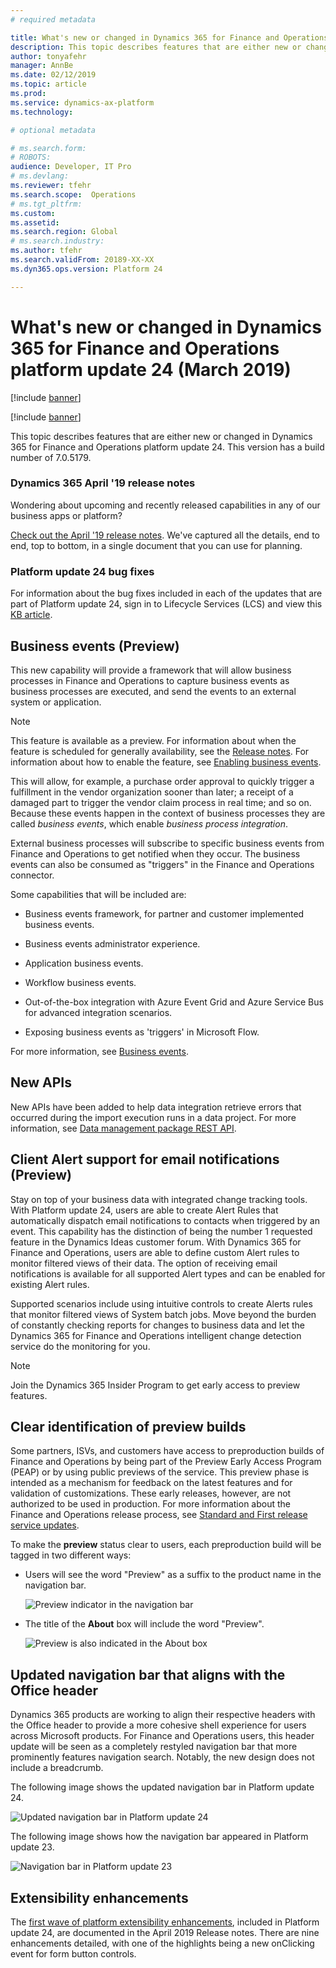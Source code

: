 ```yaml
---
# required metadata

title: What's new or changed in Dynamics 365 for Finance and Operations platform update 24 (March 2019)
description: This topic describes features that are either new or changed in Dynamics 365 for Finance and Operation platform update 24 (March 2019). 
author: tonyafehr
manager: AnnBe
ms.date: 02/12/2019
ms.topic: article
ms.prod: 
ms.service: dynamics-ax-platform
ms.technology: 

# optional metadata

# ms.search.form: 
# ROBOTS: 
audience: Developer, IT Pro
# ms.devlang: 
ms.reviewer: tfehr
ms.search.scope:  Operations
# ms.tgt_pltfrm: 
ms.custom: 
ms.assetid:
ms.search.region: Global
# ms.search.industry: 
ms.author: tfehr
ms.search.validFrom: 20189-XX-XX
ms.dyn365.ops.version: Platform 24

---
```

# What's new or changed in Dynamics 365 for Finance and Operations platform update 24 (March 2019)

[!include [banner](../includes/banner.md)]

[!include [banner](../includes/preview-banner.md)]

This topic describes features that are either new or changed in Dynamics 365 for Finance and Operations platform update 24. This version has a build number of 7.0.5179.

### Dynamics 365 April '19 release notes

Wondering about upcoming and recently released capabilities in any of our business apps or platform?

[Check out the April '19 release notes](https://docs.microsoft.com/en-us/business-applications-release-notes/April19/index). We've captured all the details, end to end, top to bottom, in a single document that you can use for planning.

### Platform update 24 bug fixes

For information about the bug fixes included in each of the updates that are part of Platform update 24, sign in to Lifecycle Services (LCS) and view this [KB article](https://fix.lcs.dynamics.com/Issue/Details?bugId=287129&qc=6daf0a1b735f67d827cf6f643a2ef482dc0d66a220ce23ba6f3cba32ece56015).

## Business events (Preview)
This new capability will provide a framework that will allow business processes in Finance and Operations to capture business events as business processes are executed, and send the events to an external system or application.

> [!Note]
> This feature is available as a preview. For information about when the feature is scheduled for generally availability, see the [Release notes](https://docs.microsoft.com/business-applications-release-notes/April19/dynamics365-finance-operations/planned-features). For information about how to enable the feature, see [Enabling business events](../../dev-itpro/business-events/home-page.md#enabling-business-events).

This will allow, for example, a purchase order approval to quickly trigger a fulfillment in the vendor organization sooner than later; a receipt of a damaged part to trigger the vendor claim process in real time; and so on. Because these events happen in the context of business processes they are called *business events*, which enable *business process integration*.

External business processes will subscribe to specific business events from Finance and Operations to get notified when they occur. The business events can also be consumed as "triggers" in the Finance and Operations connector.

Some capabilities that will be included are:

-   Business events framework, for partner and customer implemented business events.

-   Business events administrator experience.

-   Application business events.

-   Workflow business events.

-   Out-of-the-box integration with Azure Event Grid and Azure Service Bus for
    advanced integration scenarios.

-   Exposing business events as 'triggers' in Microsoft Flow.

For more information, see [Business events](../../dev-itpro/business-events/home-page.md).

## New APIs

New APIs have been added to help data integration retrieve errors that occurred during the import execution runs in a data project. For more information, see [Data management package REST API](../../dev-itpro/data-entities/data-management-api.md).

## Client Alert support for email notifications (Preview)
Stay on top of your business data with integrated change tracking tools.  With Platform update 24, users are able to create Alert Rules that automatically dispatch email notifications to contacts when triggered by an event.  This capability has the distinction of being the number 1 requested feature in the Dynamics Ideas customer forum.  With Dynamics 365 for Finance and Operations, users are able to define custom Alert rules to monitor filtered views of their data.  The option of receiving email notifications is available for all supported Alert types and can be enabled for existing Alert rules.  

Supported scenarios include using intuitive controls to create Alerts rules that monitor filtered views of System batch jobs.  Move beyond the burden of constantly checking reports for changes to business data and let the Dynamics 365 for Finance and Operations intelligent change detection service do the monitoring for you.

> [!Note]
> Join the Dynamics 365 Insider Program to get early access to preview features.

## Clear identification of preview builds
Some partners, ISVs, and customers have access to preproduction builds of Finance and Operations by being part of the Preview Early Access Program (PEAP) or by using public previews of the service. This preview phase is intended as a mechanism for feedback on the latest features and for validation of customizations. These early releases, however, are not authorized to be used in production. For more information about the Finance and Operations release process, see [Standard and First release service updates](public-preview-releases.md).

To make the **preview** status clear to users, each preproduction build will be tagged in two different ways: 

- Users will see the word "Preview" as a suffix to the product name in the navigation bar.  

    ![Preview indicator in the navigation bar](media/previewCallout.png  "Preview indicator in the navigation bar")  

- The title of the **About** box will include the word "Preview". 

    ![Preview is also indicated in the About box](media/previewAboutBox.png  "Preview is also indicated in the About box")
    

## Updated navigation bar that aligns with the Office header
Dynamics 365 products are working to align their respective headers with the Office header to provide a more cohesive shell experience for users across Microsoft products. For Finance and Operations users, this header update will be seen as a completely restyled navigation bar that more prominently features navigation search. Notably, the new design does not include a breadcrumb. 

The following image shows the updated navigation bar in Platform update 24.

![Updated navigation bar in Platform update 24](media/updatedNavBar.png  "Updated navigation bar in Platform update 24")

The following image shows how the navigation bar appeared in Platform update 23.

![Navigation bar in Platform update 23](media/existingNavBar.png  "Navigation bar in Platform update 23")

## Extensibility enhancements

The [first wave of platform extensibility enhancements](https://docs.microsoft.com/business-applications-release-notes/April19/dynamics365-finance-operations/platform-extensibility), included in Platform update 24, are documented in the April 2019 Release notes. There are nine enhancements detailed, with one of the highlights being a new onClicking event for form button controls.
